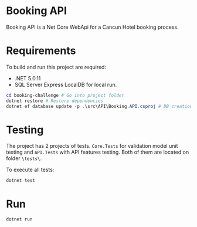 # Booking API

Booking API is a Net Core WebApi for a Cancun Hotel booking process.

# Requirements
To build and run this project are required:
- .NET 5.0.11
- SQL Server Express LocalDB for local run.

```powershell
cd booking-challenge # Go into project folder
dotnet restore # Restore dependencies
dotnet ef database update -p .\src\API\Booking.API.csproj # DB creation
```


# Testing
The project has 2 projects of tests. `Core.Tests` for validation model unit testing and `API.Tests` with API features testing. Both of them are located on folder `\tests\`.

To execute all tests:

```
dotnet test
```

# Run
```
dotnet run
```